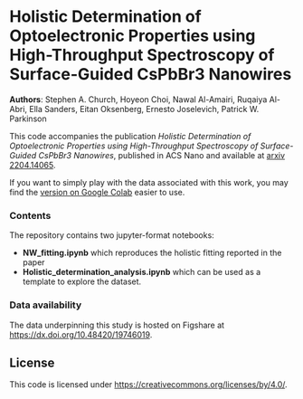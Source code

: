 # Holistic Determination of Optoelectronic Properties using High-Throughput Spectroscopy of Surface-Guided CsPbBr3 Nanowires

**Authors**: Stephen A. Church, Hoyeon Choi, Nawal Al-Amairi, Ruqaiya Al-Abri, Ella Sanders, Eitan Oksenberg, Ernesto Joselevich, Patrick W. Parkinson

This code accompanies the publication *Holistic Determination of Optoelectronic Properties using High-Throughput Spectroscopy of Surface-Guided CsPbBr3 Nanowires*, published in ACS Nano and available at [arxiv 2204.14065](https://arxiv.org/abs/2204.14065).

If you want to simply play with the data associated with this work, you may find the [version on Google Colab](https://colab.research.google.com/github/p-parkinson/holistic_determination_CsPbBr3_nanowires/blob/main/Holistic_determination_analysis.ipynb) easier to use.


### Contents
The repository contains two jupyter-format notebooks:
- **NW_fitting.ipynb** which reproduces the holistic fitting reported in the paper
- **Holistic_determination_analysis.ipynb** which can be used as a template to explore the dataset.

### Data availability
The data underpinning this study is hosted on Figshare at https://dx.doi.org/10.48420/19746019.

## License
This code is licensed under https://creativecommons.org/licenses/by/4.0/.